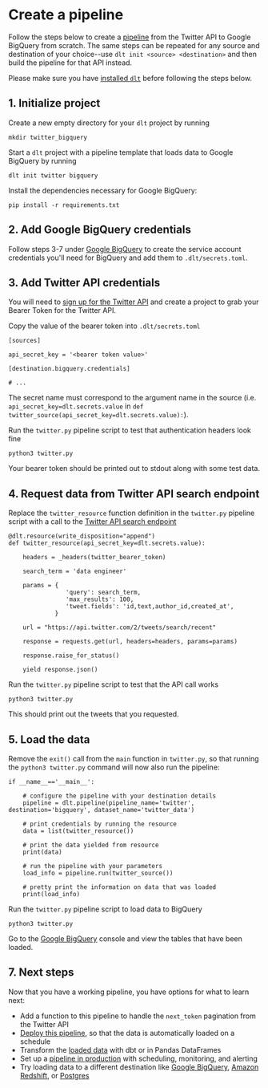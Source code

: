 # Create a pipeline

Follow the steps below to create a [pipeline](./general-usage/glossary.md#pipeline) from the Twitter API to
Google BigQuery from scratch. The same steps can be repeated for any source and destination of your
choice--use `dlt init <source> <destination>` and then build the pipeline for that API instead.

Please make sure you have [installed `dlt`](../installation.mdx) before following the steps below.

## 1. Initialize project

Create a new empty directory for your `dlt` project by running
```
mkdir twitter_bigquery
```

Start a `dlt` project with a pipeline template that loads data to Google BigQuery by running
```
dlt init twitter bigquery
```

Install the dependencies necessary for Google BigQuery:
```
pip install -r requirements.txt
```

## 2. Add Google BigQuery credentials

Follow steps 3-7 under [Google BigQuery](../destinations/google-bigquery.md) to create the
service account credentials you'll need for BigQuery and add them to `.dlt/secrets.toml`.

## 3. Add Twitter API credentials

You will need to [sign up for the Twitter API](https://developer.twitter.com/en/docs/platform-overview)
and create a project to grab your Bearer Token for the Twitter API.

Copy the value of the bearer token into `.dlt/secrets.toml`
```
[sources]

api_secret_key = '<bearer token value>'

[destination.bigquery.credentials]

# ...
```

The secret name must correspond to the argument name in the source (i.e. `api_secret_key=dlt.secrets.value`
in `def twitter_source(api_secret_key=dlt.secrets.value):`).

Run the `twitter.py` pipeline script to test that authentication headers look fine
```
python3 twitter.py
```

Your bearer token should be printed out to stdout along with some test data.

## 4. Request data from Twitter API search endpoint

Replace the `twitter_resource` function definition in the `twitter.py` pipeline script with a call to the
[Twitter API search endpoint](https://developer.twitter.com/en/docs/twitter-api/tweets/search/api-reference/get-tweets-search-recent)
```
@dlt.resource(write_disposition="append")
def twitter_resource(api_secret_key=dlt.secrets.value):

    headers = _headers(twitter_bearer_token)

    search_term = 'data engineer'

    params = {
                'query': search_term,
                'max_results': 100,
                'tweet.fields': 'id,text,author_id,created_at',
             }

    url = "https://api.twitter.com/2/tweets/search/recent"

    response = requests.get(url, headers=headers, params=params)

    response.raise_for_status()

    yield response.json()
```

Run the `twitter.py` pipeline script to test that the API call works
```
python3 twitter.py
```

This should print out the tweets that you requested.

## 5. Load the data

Remove the `exit()` call from the `main` function in `twitter.py`, so that running the
`python3 twitter.py` command will now also run the pipeline:
```
if __name__=='__main__':

    # configure the pipeline with your destination details
    pipeline = dlt.pipeline(pipeline_name='twitter', destination='bigquery', dataset_name='twitter_data')

    # print credentials by running the resource
    data = list(twitter_resource())

    # print the data yielded from resource
    print(data)

    # run the pipeline with your parameters
    load_info = pipeline.run(twitter_source())

    # pretty print the information on data that was loaded
    print(load_info)
```

Run the `twitter.py` pipeline script to load data to BigQuery
```
python3 twitter.py
```

Go to the [Google BigQuery](https://console.cloud.google.com/bigquery) console and view the tables
that have been loaded.

## 7. Next steps

Now that you have a working pipeline, you have options for what to learn next:
- Add a function to this pipeline to handle the `next_token` pagination from the Twitter API
- [Deploy this pipeline](./walkthroughs/deploy-a-pipeline), so that the data is automatically
loaded on a schedule
- Transform the [loaded data](./using-loaded-data/transforming-the-data) with dbt or in Pandas DataFrames
- Set up a [pipeline in production](./running-in-production/scheduling) with scheduling,
monitoring, and alerting
- Try loading data to a different destination like [Google BigQuery](./destinations/bigquery.md), [Amazon Redshift](./destinations/redshift.md), or [Postgres](./destinations/postgres.md)